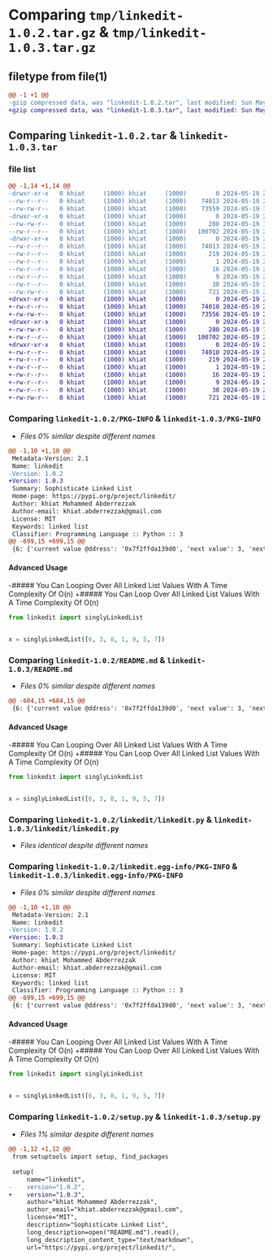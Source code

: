 # Comparing `tmp/linkedit-1.0.2.tar.gz` & `tmp/linkedit-1.0.3.tar.gz`

## filetype from file(1)

```diff
@@ -1 +1 @@
-gzip compressed data, was "linkedit-1.0.2.tar", last modified: Sun May 19 22:13:04 2024, max compression
+gzip compressed data, was "linkedit-1.0.3.tar", last modified: Sun May 19 22:48:10 2024, max compression
```

## Comparing `linkedit-1.0.2.tar` & `linkedit-1.0.3.tar`

### file list

```diff
@@ -1,14 +1,14 @@
-drwxr-xr-x   0 khiat     (1000) khiat     (1000)        0 2024-05-19 22:13:04.287960 linkedit-1.0.2/
--rw-r--r--   0 khiat     (1000) khiat     (1000)    74013 2024-05-19 22:13:04.287960 linkedit-1.0.2/PKG-INFO
--rw-rw-r--   0 khiat     (1000) khiat     (1000)    73559 2024-05-19 15:00:32.000000 linkedit-1.0.2/README.md
-drwxr-xr-x   0 khiat     (1000) khiat     (1000)        0 2024-05-19 22:13:04.287960 linkedit-1.0.2/linkedit/
--rw-rw-r--   0 khiat     (1000) khiat     (1000)      280 2024-05-19 17:39:14.000000 linkedit-1.0.2/linkedit/__init__.py
--rw-r--r--   0 khiat     (1000) khiat     (1000)   100702 2024-05-19 22:10:01.000000 linkedit-1.0.2/linkedit/linkedit.py
-drwxr-xr-x   0 khiat     (1000) khiat     (1000)        0 2024-05-19 22:13:04.287960 linkedit-1.0.2/linkedit.egg-info/
--rw-r--r--   0 khiat     (1000) khiat     (1000)    74013 2024-05-19 22:13:04.000000 linkedit-1.0.2/linkedit.egg-info/PKG-INFO
--rw-r--r--   0 khiat     (1000) khiat     (1000)      219 2024-05-19 22:13:04.000000 linkedit-1.0.2/linkedit.egg-info/SOURCES.txt
--rw-r--r--   0 khiat     (1000) khiat     (1000)        1 2024-05-19 22:13:04.000000 linkedit-1.0.2/linkedit.egg-info/dependency_links.txt
--rw-r--r--   0 khiat     (1000) khiat     (1000)       16 2024-05-19 22:13:04.000000 linkedit-1.0.2/linkedit.egg-info/requires.txt
--rw-r--r--   0 khiat     (1000) khiat     (1000)        9 2024-05-19 22:13:04.000000 linkedit-1.0.2/linkedit.egg-info/top_level.txt
--rw-r--r--   0 khiat     (1000) khiat     (1000)       38 2024-05-19 22:13:04.287960 linkedit-1.0.2/setup.cfg
--rw-rw-r--   0 khiat     (1000) khiat     (1000)      721 2024-05-19 22:12:46.000000 linkedit-1.0.2/setup.py
+drwxr-xr-x   0 khiat     (1000) khiat     (1000)        0 2024-05-19 22:48:10.583886 linkedit-1.0.3/
+-rw-r--r--   0 khiat     (1000) khiat     (1000)    74010 2024-05-19 22:48:10.583886 linkedit-1.0.3/PKG-INFO
+-rw-rw-r--   0 khiat     (1000) khiat     (1000)    73556 2024-05-19 22:43:18.000000 linkedit-1.0.3/README.md
+drwxr-xr-x   0 khiat     (1000) khiat     (1000)        0 2024-05-19 22:48:10.583886 linkedit-1.0.3/linkedit/
+-rw-rw-r--   0 khiat     (1000) khiat     (1000)      280 2024-05-19 17:39:14.000000 linkedit-1.0.3/linkedit/__init__.py
+-rw-r--r--   0 khiat     (1000) khiat     (1000)   100702 2024-05-19 22:10:00.000000 linkedit-1.0.3/linkedit/linkedit.py
+drwxr-xr-x   0 khiat     (1000) khiat     (1000)        0 2024-05-19 22:48:10.583886 linkedit-1.0.3/linkedit.egg-info/
+-rw-r--r--   0 khiat     (1000) khiat     (1000)    74010 2024-05-19 22:48:10.000000 linkedit-1.0.3/linkedit.egg-info/PKG-INFO
+-rw-r--r--   0 khiat     (1000) khiat     (1000)      219 2024-05-19 22:48:10.000000 linkedit-1.0.3/linkedit.egg-info/SOURCES.txt
+-rw-r--r--   0 khiat     (1000) khiat     (1000)        1 2024-05-19 22:48:10.000000 linkedit-1.0.3/linkedit.egg-info/dependency_links.txt
+-rw-r--r--   0 khiat     (1000) khiat     (1000)       16 2024-05-19 22:48:10.000000 linkedit-1.0.3/linkedit.egg-info/requires.txt
+-rw-r--r--   0 khiat     (1000) khiat     (1000)        9 2024-05-19 22:48:10.000000 linkedit-1.0.3/linkedit.egg-info/top_level.txt
+-rw-r--r--   0 khiat     (1000) khiat     (1000)       38 2024-05-19 22:48:10.583886 linkedit-1.0.3/setup.cfg
+-rw-rw-r--   0 khiat     (1000) khiat     (1000)      721 2024-05-19 22:47:33.000000 linkedit-1.0.3/setup.py
```

### Comparing `linkedit-1.0.2/PKG-INFO` & `linkedit-1.0.3/PKG-INFO`

 * *Files 0% similar despite different names*

```diff
@@ -1,10 +1,10 @@
 Metadata-Version: 2.1
 Name: linkedit
-Version: 1.0.2
+Version: 1.0.3
 Summary: Sophisticate Linked List
 Home-page: https://pypi.org/project/linkedit/
 Author: khiat Mohammed Abderrezzak
 Author-email: khiat.abderrezzak@gmail.com
 License: MIT
 Keywords: linked list
 Classifier: Programming Language :: Python :: 3
@@ -699,15 +699,15 @@
 {6: {'current value @ddress': '0x7f2ffda139d0', 'next value': 3, 'next value @ddress': '0x7f2ffda13a90'}, 3: {'current value @ddress': '0x7f2ffda13a90', 'next value': 8, 'next value @ddress': '0x7f2ffda13990'}, 8: {'current value @ddress': '0x7f2ffda13990', 'next value': 1, 'next value @ddress': '0x7f2ffda3c1d0'}, 1: {'current value @ddress': '0x7f2ffda3c1d0', 'next value': 9, 'next value @ddress': '0x7f2ffd81bb90'}, 9: {'current value @ddress': '0x7f2ffd81bb90', 'next value': 5, 'next value @ddress': '0x7f2ffd81b9d0'}, 5: {'current value @ddress': '0x7f2ffd81b9d0', 'next value': 7, 'next value @ddress': '0x7f2ffd81bcd0'}, 7: {'current value @ddress': '0x7f2ffd81bcd0', 'next value': 6, 'next value @ddress': '0x7f2ffda139d0'}}
 ```
 
 
 #### Advanced Usage
 
 
-##### You Can Looping Over All Linked List Values With A Time Complexity Of O(n)
+##### You Can Loop Over All Linked List Values With A Time Complexity Of O(n)
 
 
 ```python
 from linkedit import singlyLinkedList
 
 
 x = singlyLinkedList([6, 3, 8, 1, 9, 5, 7])
```

### Comparing `linkedit-1.0.2/README.md` & `linkedit-1.0.3/README.md`

 * *Files 0% similar despite different names*

```diff
@@ -684,15 +684,15 @@
 {6: {'current value @ddress': '0x7f2ffda139d0', 'next value': 3, 'next value @ddress': '0x7f2ffda13a90'}, 3: {'current value @ddress': '0x7f2ffda13a90', 'next value': 8, 'next value @ddress': '0x7f2ffda13990'}, 8: {'current value @ddress': '0x7f2ffda13990', 'next value': 1, 'next value @ddress': '0x7f2ffda3c1d0'}, 1: {'current value @ddress': '0x7f2ffda3c1d0', 'next value': 9, 'next value @ddress': '0x7f2ffd81bb90'}, 9: {'current value @ddress': '0x7f2ffd81bb90', 'next value': 5, 'next value @ddress': '0x7f2ffd81b9d0'}, 5: {'current value @ddress': '0x7f2ffd81b9d0', 'next value': 7, 'next value @ddress': '0x7f2ffd81bcd0'}, 7: {'current value @ddress': '0x7f2ffd81bcd0', 'next value': 6, 'next value @ddress': '0x7f2ffda139d0'}}
 ```
 
 
 #### Advanced Usage
 
 
-##### You Can Looping Over All Linked List Values With A Time Complexity Of O(n)
+##### You Can Loop Over All Linked List Values With A Time Complexity Of O(n)
 
 
 ```python
 from linkedit import singlyLinkedList
 
 
 x = singlyLinkedList([6, 3, 8, 1, 9, 5, 7])
```

### Comparing `linkedit-1.0.2/linkedit/linkedit.py` & `linkedit-1.0.3/linkedit/linkedit.py`

 * *Files identical despite different names*

### Comparing `linkedit-1.0.2/linkedit.egg-info/PKG-INFO` & `linkedit-1.0.3/linkedit.egg-info/PKG-INFO`

 * *Files 0% similar despite different names*

```diff
@@ -1,10 +1,10 @@
 Metadata-Version: 2.1
 Name: linkedit
-Version: 1.0.2
+Version: 1.0.3
 Summary: Sophisticate Linked List
 Home-page: https://pypi.org/project/linkedit/
 Author: khiat Mohammed Abderrezzak
 Author-email: khiat.abderrezzak@gmail.com
 License: MIT
 Keywords: linked list
 Classifier: Programming Language :: Python :: 3
@@ -699,15 +699,15 @@
 {6: {'current value @ddress': '0x7f2ffda139d0', 'next value': 3, 'next value @ddress': '0x7f2ffda13a90'}, 3: {'current value @ddress': '0x7f2ffda13a90', 'next value': 8, 'next value @ddress': '0x7f2ffda13990'}, 8: {'current value @ddress': '0x7f2ffda13990', 'next value': 1, 'next value @ddress': '0x7f2ffda3c1d0'}, 1: {'current value @ddress': '0x7f2ffda3c1d0', 'next value': 9, 'next value @ddress': '0x7f2ffd81bb90'}, 9: {'current value @ddress': '0x7f2ffd81bb90', 'next value': 5, 'next value @ddress': '0x7f2ffd81b9d0'}, 5: {'current value @ddress': '0x7f2ffd81b9d0', 'next value': 7, 'next value @ddress': '0x7f2ffd81bcd0'}, 7: {'current value @ddress': '0x7f2ffd81bcd0', 'next value': 6, 'next value @ddress': '0x7f2ffda139d0'}}
 ```
 
 
 #### Advanced Usage
 
 
-##### You Can Looping Over All Linked List Values With A Time Complexity Of O(n)
+##### You Can Loop Over All Linked List Values With A Time Complexity Of O(n)
 
 
 ```python
 from linkedit import singlyLinkedList
 
 
 x = singlyLinkedList([6, 3, 8, 1, 9, 5, 7])
```

### Comparing `linkedit-1.0.2/setup.py` & `linkedit-1.0.3/setup.py`

 * *Files 1% similar despite different names*

```diff
@@ -1,12 +1,12 @@
 from setuptools import setup, find_packages
 
 setup(
     name="linkedit",
-    version="1.0.2",
+    version="1.0.3",
     author="khiat Mohammed Abderrezzak",
     author_email="khiat.abderrezzak@gmail.com",
     license="MIT",
     description="Sophisticate Linked List",
     long_description=open("README.md").read(),
     long_description_content_type="text/markdown",
     url="https://pypi.org/project/linkedit/",
```

